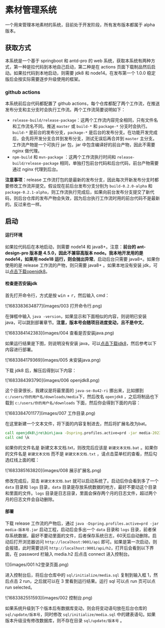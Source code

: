 # 素材管理系统

一个用来管理本地素材的系统，目前处于开发阶段，所有发布版本都属于 alpha 版本。

## 获取方式

本系统是一个基于 springboot 和 antd-pro 的 web 系统，获取本系统有两种方式，第一种是拉代码到本地自己启动，第二种是在 actions 页面下载制品然后启动。如果拉代码到本地启动，则需要 jdk8 和 node14。在发布第一个 1.0.0 稳定版后会按实际需要逐步升级使用的框架。

### github actions

本系统前后台代码都配置了 github actions，每个仓库都配了两个工作流，在推送发布分支和主分支时会执行工作流。两个工作流简要说明如下：

- `release-build/release-package`：这两个工作流内容完全相同，只有文件名和工作流名不同。推送 `master` 或 `build-*` 和 `package-*` 分支时会执行。`build-*` 是前台的发布分支，`package-*` 是后台的发布分支。在功能开发完成后，会先将开发分支合并到发布分支，测试无误后再合并到 `master` 主分支。工作流产物是一个可执行 jar 包，jar 中包含编译好的前台产物，因此不需要 nginx 做代理。
- `npm-build` 和 `mvn-package` ：这两个工作流执行时间和 `release-build/release-package` 相同，单独打包前台代码和后台代码，前台产物需要通过 nginx 代理到后台。

**注意事项**：release 工作流打包的是最新的发布分支，因此每次开新发布分支时都要修改工作流并提交。假设现在前后台发布分支分别为 `build-0.2.0-alpha` 和 `package-0.2.1-alpha`，则工作流执行完成后，如果向前台发布分支提交了新代码，则后台仓库的发布产物会失效，因为后台执行工作流时用的前台代码不是最新的。反过来也一样。

## 启动

#### 运行环境

如果拉代码后在本地启动，则需要 node14 和 java8+。注意：**前台的 ant-design-pro 版本是 4.5.0，因此不兼容高版本 node。我本地开发用的是 node14，如果用 node18 运行，则会抛出异常**。启动后台只需要 java8+。如果你使用的是 release 工作流的产物，则只需要 java8+ 。如果本地没有安装 jdk，可以[点击下载openjdk8](https://download.java.net/openjdk/jdk8u42/ri/openjdk-8u42-b03-windows-i586-14_jul_2022.zip)。

#### 检查是否安装jdk

首先打开命令行，方式是按 <kbd>win</kbd> + <kbd>r</kbd>，然后输入 cmd：

![1683383634877](images/003 打开命令行.png)

在弹框中输入 `java -version`，如果显示和下面相似的内容，则说明已安装 java，可以跳到部署章节。**注意，版本号会随项目进度变动，且不是中文**。

![1683384142383](images/004 查看是否安装java.png)

如果运行结果是下图，则说明没有安装 java，可以[点击下载jdk8](https://download.java.net/openjdk/jdk8u42/ri/openjdk-8u42-b03-windows-i586-14_jul_2022.zip)，然后参考以下内容进行部署。

![1683384179369](images/005 未安装java.png)

下载 jdk8 后，解压后得到以下内容：

![1683384393790](images/006 openjdk8.png)

这个目录很长，我建议是将最里面的 `java-se-8u42-ri` 挪出来，比如挪到 `c:/users/你的用户名/downloads/media`下，然后改名 `openjdk8` ，之后将制品也下载到 `c:/users/你的用户名/downloads` 下面，然后你会得到下面的内容：

![1683384701177](images/007 工作目录.png)

在这里新建一个文本文件，将下面的内容复制进去，然后将扩展名改为bat。

```bat
call openjdk8\jre\bin\java -Dspring.profiles.active=prd -jar media-2023.5-1.jar
call cmd \k
```

如果你的文件名是 新建文本文档.txt，则改完后应该是 `新建文本文档.bat` 。如果你的文件名是 `新建文本文档` 而不是 `新建文本文档.txt` ，请点击菜单栏的查看，然后勾选红线上面的框：

![1683385163820](images/008 展示扩展名.png)

修改完成后，双击 `新建文本文档.bat` 就可以启动系统了。启动后你会看到多了一个 `data` 目录和 `logs` 目录，`data` 目录是存放系统数据的地方，最好不要动这个目录和里面的文件。`logs` 目录是日志目录，里面会保存两个月的日志文件，超过两个月的日志文件会自动删除。

#### 部署

下载 release 工作流的产物后，通过 `java -Dspring.profiles.active=prd -jar media-版本号.jar` 启动工程，启动后会多出一个 `data` 目录和 `logs` 目录，前者保存系统数据，最好不要动里面的文件，后者保存系统日志，60天后自动删除。启动后打开浏览器访问 `http://localhost:9001/api` 即可。如果是第一次启动，则会报错，此时需要访问 `http://localhost:9001/api/h2`，打开后会看到以下界面，在 password 栏输入 media.h2 后点击 connect 进入控制台。

![](images/001 h2登录页面.png)

进入控制台后，将后台仓库中的 `sql/initialize/media.sql` 复制到输入框 1，然后点击 2 run，之后就可以在 3 里看到运行结果。运行 sql 可以点 run 页可以点 run selected。

![1683382551593](images/002 控制台.png)

如果系统升级到下个版本后有数据库变动，则会将变动语句放在后台仓库的 `sql/update/版本号`，同时修改 `sql/initialize/media.sql` 中的建表语句。如果版本升级没有修改数据库，则不存在目录 `sql/update/版本号` 。